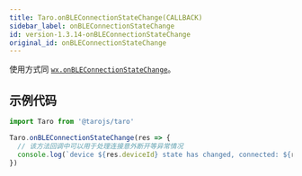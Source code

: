 ```yaml
---
title: Taro.onBLEConnectionStateChange(CALLBACK)
sidebar_label: onBLEConnectionStateChange
id: version-1.3.14-onBLEConnectionStateChange
original_id: onBLEConnectionStateChange
---
```


使用方式同 [`wx.onBLEConnectionStateChange`](https://developers.weixin.qq.com/miniprogram/dev/api/device/bluetooth/wx.onBLEConnectionStateChange.html)。

## 示例代码

```jsx
import Taro from '@tarojs/taro'

Taro.onBLEConnectionStateChange(res => {
  // 该方法回调中可以用于处理连接意外断开等异常情况
  console.log(`device ${res.deviceId} state has changed, connected: ${res.connected}`)
})
```

  